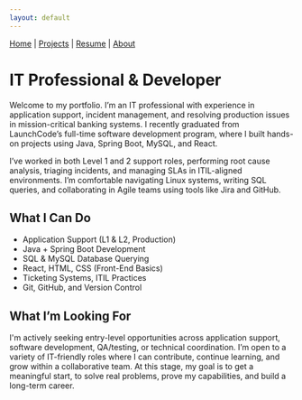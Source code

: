 ```yaml
---
layout: default 
---
```

[Home](/) | [Projects](/projects/) | [Resume](/resume/) | [About](/about/)

# IT Professional & Developer

Welcome to my portfolio. I’m an IT professional with experience in application support, incident management, and resolving production issues in mission-critical banking systems. I recently graduated from LaunchCode’s full-time software development program, where I built hands-on projects using Java, Spring Boot, MySQL, and React.

I’ve worked in both Level 1 and 2 support roles, performing root cause analysis, triaging incidents, and managing SLAs in ITIL-aligned environments. I’m comfortable navigating Linux systems, writing SQL queries, and collaborating in Agile teams using tools like Jira and GitHub.

## What I Can Do
- Application Support (L1 & L2, Production)
- Java + Spring Boot Development
- SQL & MySQL Database Querying
- React, HTML, CSS (Front-End Basics)
- Ticketing Systems, ITIL Practices
- Git, GitHub, and Version Control

## What I’m Looking For
I'm actively seeking entry-level opportunities across application support, software development, QA/testing, or technical coordination. I’m open to a variety of IT-friendly roles where I can contribute, continue learning, and grow within a collaborative team. At this stage, my goal is to get a meaningful start, to solve real problems, prove my capabilities, and build a long-term career.



